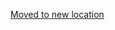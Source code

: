 [Moved to new location](https://github.com/DataTalksClub/machine-learning-zoomcamp/blob/master/cohorts/2021/05-deployment/homework.md)